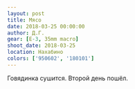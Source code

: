 ```yaml
---
layout: post
title: Мясо
date: 2018-03-25 00:00:00
author: Д.Г.
gear: [E-3, 35mm macro]
shoot_date: 2018-03-25
location: Нахабино
colors: ['950602', '180101']
---
```

Говядинка сушится. Второй день пошёл.
